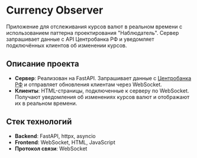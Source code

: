 # Currency Observer

Приложение для отслеживания курсов валют в реальном времени с использованием паттерна проектирования "Наблюдатель". Сервер запрашивает данные с API Центробанка РФ и уведомляет подключённых клиентов об изменении курсов.

## Описание проекта

- **Сервер**: Реализован на FastAPI. Запрашивает данные с [Центробанка РФ](https://www.cbr-xml-daily.ru/daily_json.js) и отправляет обновления клиентам через WebSocket.
- **Клиенты**: HTML-страницы, подключенные к серверу по WebSocket. Получают уведомления об изменениях курсов валют и отображают их в реальном времени.

## Стек технологий

- **Backend**: FastAPI, httpx, asyncio
- **Frontend**: WebSocket, HTML, JavaScript
- **Протокол связи**: WebSocket
